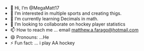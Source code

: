 - 👋 Hi, I’m @MegaMatt17 
- 👀 I’m interested in multiple sports and creating thigs.
- 🌱 I’m currently learning Decimals in math.
- 💞️ I’m looking to collaborate on hockey player statistics 
- 📫 How to reach me ... email matthew.a.farago@hotmail.com
- 😄 Pronouns: ...He
- ⚡ Fun fact: ... i play AA hockey

<!---
MegaMatt17/MegaMatt17 is a ✨ special ✨ repository because its `README.md` (this file) appears on your GitHub profile.
You can click the Preview link to take a look at your changes.
--->

